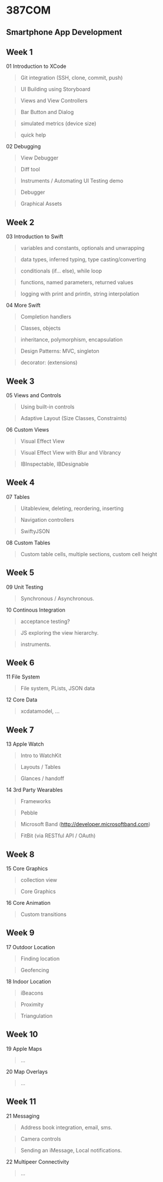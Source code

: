 # 387COM

## Smartphone App Development

## Week 1

01 Introduction to XCode

> Git integration (SSH, clone, commit, push)

> UI Building using Storyboard

> Views and View Controllers

> Bar Button and Dialog

> simulated metrics (device size)

> quick help

02 Debugging

> View Debugger

> Diff tool

> Instruments / Automating UI Testing demo

> Debugger

> Graphical Assets


## Week 2

03 Introduction to Swift

> variables and constants, optionals and unwrapping

> data types, inferred typing, type casting/converting

> conditionals (if... else), while loop

> functions, named parameters, returned values

> logging with print and println, string interpolation

04 More Swift

> Completion handlers

> Classes, objects

> inheritance, polymorphism, encapsulation

> Design Patterns: MVC, singleton

> decorator: (extensions)

## Week 3

05 Views and Controls

> Using built-in controls

> Adaptive Layout (Size Classes, Constraints)

06 Custom Views

> Visual Effect View

> Visual Effect View with Blur and Vibrancy

> IBInspectable, IBDesignable

## Week 4

07 Tables

> Uitableview, deleting, reordering, inserting

> Navigation controllers

> SwiftyJSON

08 Custom Tables

> Custom table cells, multiple sections, custom cell height

## Week 5

09 Unit Testing

> Synchronous / Asynchronous.

10 Continous Integration

> acceptance testing?

> JS exploring the view hierarchy.

> instruments.

## Week 6

11 File System

> File system, PLists, JSON data

12 Core Data

> xcdatamodel, ...

## Week 7

13 Apple Watch

> Intro to WatchKit

> Layouts / Tables

> Glances / handoff

14 3rd Party Wearables

> Frameworks

> Pebble

> Microsoft Band (http://developer.microsoftband.com)

> FitBit (via RESTful API / OAuth)

## Week 8

15 Core Graphics

> collection view

> Core Graphics

16 Core Animation

> Custom transitions

## Week 9 

17 Outdoor Location

> Finding location

> Geofencing

18 Indoor Location

> iBeacons

> Proximity

> Triangulation

## Week 10

19 Apple Maps

> ...

20 Map Overlays

> ...

## Week 11

21 Messaging

> Address book integration, email, sms.

> Camera controls

> Sending an iMessage, Local notifications.

22 Multipeer Connectivity

> ...
